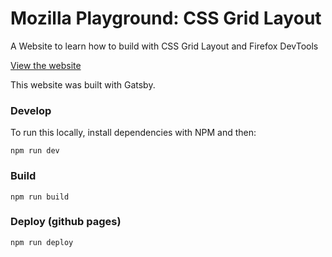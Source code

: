 # Mozilla Playground: CSS Grid Layout
A Website to learn how to build with CSS Grid Layout and Firefox DevTools

[View the website](https://mozilladevelopers.github.io/playground)

This website was built with Gatsby.

### Develop

To run this locally, install dependencies with NPM and then:

```
npm run dev
```

### Build

```
npm run build
```

### Deploy (github pages)

```
npm run deploy
```
